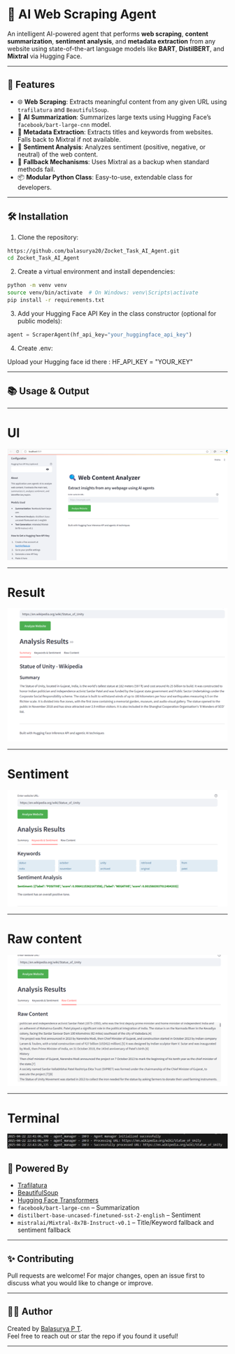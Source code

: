 
# 🤖 AI Web Scraping Agent

An intelligent AI-powered agent that performs **web scraping**, **content summarization**, **sentiment analysis**, and **metadata extraction** from any website using state-of-the-art language models like **BART**, **DistilBERT**, and **Mixtral** via Hugging Face.

---

## 🚀 Features

- 🌐 **Web Scraping**: Extracts meaningful content from any given URL using `trafilatura` and `BeautifulSoup`.
- 🧠 **AI Summarization**: Summarizes large texts using Hugging Face’s `facebook/bart-large-cnn` model.
- 📝 **Metadata Extraction**: Extracts titles and keywords from websites. Falls back to Mixtral if not available.
- 💬 **Sentiment Analysis**: Analyzes sentiment (positive, negative, or neutral) of the web content.
- 🔁 **Fallback Mechanisms**: Uses Mixtral as a backup when standard methods fail.
- 📦 **Modular Python Class**: Easy-to-use, extendable class for developers.

---

## 🛠 Installation

1. Clone the repository:

```bash
https://github.com/balasurya20/Zocket_Task_AI_Agent.git
cd Zocket_Task_AI_Agent
```

2. Create a virtual environment and install dependencies:

```bash
python -m venv venv
source venv/bin/activate  # On Windows: venv\Scripts\activate
pip install -r requirements.txt
```

3. Add your Hugging Face API Key in the class constructor (optional for public models):

```python
agent = ScraperAgent(hf_api_key="your_huggingface_api_key")
```
4. Create .env:

Upload your Hugging face id there : HF_API_KEY = "YOUR_KEY"

---

## 📚 Usage & Output
---
# UI
![UI](Photos/basic_ui.png)

---
# Result
![Result](Photos/result.png)

---
# Sentiment
![Sentiment](Photos/sentiment.png)

---
# Raw content
![Raw](Photos/raw.png)

---
# Terminal
![Terminal](Photos/terminal.png)

## 🧠 Powered By

- [Trafilatura](https://github.com/adbar/trafilatura)
- [BeautifulSoup](https://www.crummy.com/software/BeautifulSoup/)
- [Hugging Face Transformers](https://huggingface.co/)
- `facebook/bart-large-cnn` – Summarization  
- `distilbert-base-uncased-finetuned-sst-2-english` – Sentiment  
- `mistralai/Mixtral-8x7B-Instruct-v0.1` – Title/Keyword fallback and sentiment fallback  


---

## ✨ Contributing

Pull requests are welcome! For major changes, open an issue first to discuss what you would like to change or improve.

---

## 🧑‍💻 Author

Created by [Balasurya P T](https://github.com/balasurya20).  
Feel free to reach out or star the repo if you found it useful!

---

